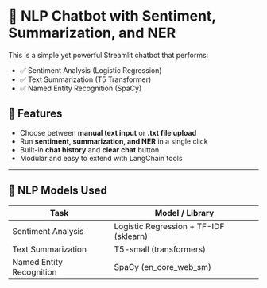 # 🤖 NLP Chatbot with Sentiment, Summarization, and NER

This is a simple yet powerful Streamlit chatbot that performs:
- ✅ Sentiment Analysis (Logistic Regression)
- ✅ Text Summarization (T5 Transformer)
- ✅ Named Entity Recognition (SpaCy)




## 🚀 Features

- Choose between **manual text input** or **.txt file upload**
- Run **sentiment, summarization, and NER** in a single click
- Built-in **chat history** and **clear chat** button
- Modular and easy to extend with LangChain tools

---

## 🧠 NLP Models Used

| Task                   | Model / Library        |
|------------------------|------------------------|
| Sentiment Analysis     | Logistic Regression + TF-IDF (sklearn) |
| Text Summarization     | T5-small (transformers) |
| Named Entity Recognition | SpaCy (en_core_web_sm) |
